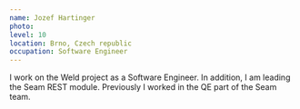```yaml
---
name: Jozef Hartinger
photo:
level: 10
location: Brno, Czech republic
occupation: Software Engineer
---
```

I work on the Weld project as a Software Engineer. In addition, I am leading the
Seam REST module. Previously I worked in the QE part of the Seam team.
